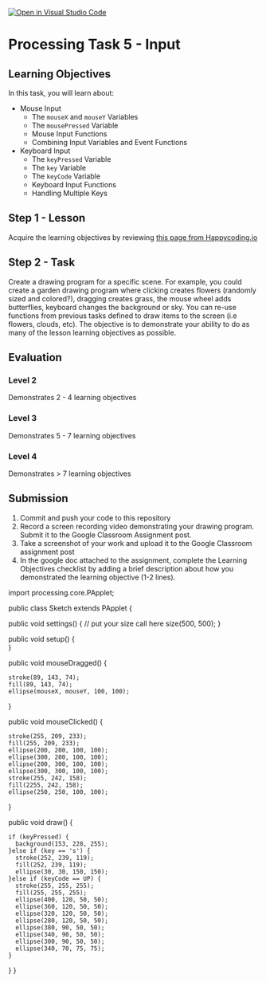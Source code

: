[![Open in Visual Studio Code](https://classroom.github.com/assets/open-in-vscode-f059dc9a6f8d3a56e377f745f24479a46679e63a5d9fe6f495e02850cd0d8118.svg)](https://classroom.github.com/online_ide?assignment_repo_id=6647448&assignment_repo_type=AssignmentRepo)
# Processing Task 5 - Input

## Learning Objectives
In this task, you will learn about:
* Mouse Input
  * The `mouseX` and `mouseY` Variables
  * The `mousePressed` Variable
  * Mouse Input Functions
  * Combining Input Variables and Event Functions
* Keyboard Input
  * The `keyPressed` Variable
  * The `key` Variable
  * The `keyCode` Variable
  * Keyboard Input Functions
  * Handling Multiple Keys


## Step 1 - Lesson
Acquire the learning objectives by reviewing [this page from Happycoding.io](https://happycoding.io/tutorials/processing/input)

## Step 2 - Task
Create a drawing program for a specific scene. For example, you could create a garden drawing program where clicking creates flowers (randomly sized and colored?), dragging creates grass, the mouse wheel adds butterflies, keyboard changes the background or sky.  You can re-use functions from previous tasks defined to draw items to the screen (i.e flowers, clouds, etc).  The objective is to demonstrate your ability to do as many of the lesson learning objectives as possible.  

## Evaluation 
### Level 2
Demonstrates 2 - 4 learning objectives

### Level 3
Demonstrates 5 - 7 learning objectives

### Level 4
Demonstrates > 7 learning objectives



## Submission
1. Commit and push your code to this repository
2. Record a screen recording video demonstrating your drawing program.  Submit it to the Google Classroom Assignment post.
3. Take a screenshot of your work and upload it to the Google Classroom assignment post
4. In the google doc attached to the assignment, complete the Learning Objectives checklist by adding a brief description about how you demonstrated the learning objective (1-2 lines).

import processing.core.PApplet;

public class Sketch extends PApplet {
	
  public void settings() {
	// put your size call here
    size(500, 500);
  }

  public void setup() {   
  }
  
  public void mouseDragged() {
      
    stroke(89, 143, 74);
    fill(89, 143, 74);
    ellipse(mouseX, mouseY, 100, 100);

  }

  public void mouseClicked() {

    stroke(255, 209, 233);
    fill(255, 209, 233);
    ellipse(200, 200, 100, 100);
    ellipse(300, 200, 100, 100);
    ellipse(200, 300, 100, 100);
    ellipse(300, 300, 100, 100);
    stroke(255, 242, 158);
    fill(2255, 242, 158);
    ellipse(250, 250, 100, 100);
    
  }

  public void draw() {

    if (keyPressed) {
      background(153, 228, 255);
    }else if (key == 's') {
      stroke(252, 239, 119);
      fill(252, 239, 119);
      ellipse(30, 30, 150, 150);
    }else if (keyCode == UP) {
      stroke(255, 255, 255);
      fill(255, 255, 255);
      ellipse(400, 120, 50, 50);
      ellipse(360, 120, 50, 50);
      ellipse(320, 120, 50, 50);
      ellipse(280, 120, 50, 50);
      ellipse(380, 90, 50, 50);
      ellipse(340, 90, 50, 50);
      ellipse(300, 90, 50, 50);
      ellipse(340, 70, 75, 75);
    }
  }
}
